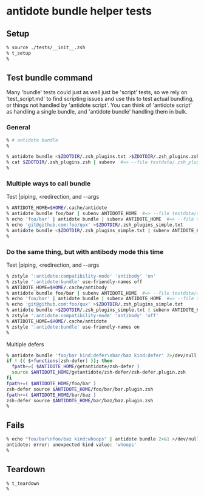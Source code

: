 # antidote bundle helper tests

## Setup

```zsh
% source ./tests/__init__.zsh
% t_setup
%
```

## Test bundle command

Many 'bundle' tests could just as well just be 'script' tests, so we rely on
'test_script.md' to find scripting issues and use this to test actual bundling,
or things not handled by 'antidote script'. You can think of 'antidote script' as
handling a single bundle, and 'antidote bundle' handling them in bulk.

### General

```zsh
% # antidote bundle
%
```

```zsh
% antidote bundle <$ZDOTDIR/.zsh_plugins.txt >$ZDOTDIR/.zsh_plugins.zsh
% cat $ZDOTDIR/.zsh_plugins.zsh | subenv  #=> --file testdata/.zsh_plugins.zsh
%
```

### Multiple ways to call bundle

Test \|piping, \<redirection, and --args

```zsh
% ANTIDOTE_HOME=$HOME/.cache/antidote
% antidote bundle foo/bar | subenv ANTIDOTE_HOME  #=> --file testdata/script-foobar.zsh
% echo 'foo/bar' | antidote bundle | subenv ANTIDOTE_HOME  #=> --file testdata/script-foobar.zsh
% echo 'git@github.com:foo/qux' >$ZDOTDIR/.zsh_plugins_simple.txt
% antidote bundle <$ZDOTDIR/.zsh_plugins_simple.txt | subenv ANTIDOTE_HOME  #=> --file testdata/script-fooqux.zsh
%
```

### Do the same thing, but with antibody mode this time

Test \|piping, \<redirection, and --args

```zsh
% zstyle ':antidote:compatibility-mode' 'antibody' 'on'
% zstyle ':antidote:bundle' use-friendly-names off
% ANTIDOTE_HOME=$HOME/.cache/antibody
% antidote bundle foo/bar | subenv ANTIDOTE_HOME  #=> --file testdata/antibody/script-foobar.zsh
% echo 'foo/bar' | antidote bundle | subenv ANTIDOTE_HOME  #=> --file testdata/antibody/script-foobar.zsh
% echo 'git@github.com:foo/qux' >$ZDOTDIR/.zsh_plugins_simple.txt
% antidote bundle <$ZDOTDIR/.zsh_plugins_simple.txt | subenv ANTIDOTE_HOME  #=> --file testdata/antibody/script-fooqux.zsh
% zstyle ':antidote:compatibility-mode' 'antibody' 'off'
% ANTIDOTE_HOME=$HOME/.cache/antidote
% zstyle ':antidote:bundle' use-friendly-names on
%
```

Multiple defers

```zsh
% antidote bundle 'foo/bar kind:defer\nbar/baz kind:defer' 2>/dev/null | subenv ANTIDOTE_HOME
if ! (( $+functions[zsh-defer] )); then
  fpath+=( $ANTIDOTE_HOME/getantidote/zsh-defer )
  source $ANTIDOTE_HOME/getantidote/zsh-defer/zsh-defer.plugin.zsh
fi
fpath+=( $ANTIDOTE_HOME/foo/bar )
zsh-defer source $ANTIDOTE_HOME/foo/bar/bar.plugin.zsh
fpath+=( $ANTIDOTE_HOME/bar/baz )
zsh-defer source $ANTIDOTE_HOME/bar/baz/baz.plugin.zsh
%
```

## Fails

```zsh
% echo "foo/bar\nfoo/baz kind:whoops" | antidote bundle 2>&1 >/dev/null
antidote: error: unexpected kind value: 'whoops'
%
```

## Teardown

```zsh
% t_teardown
%
```
